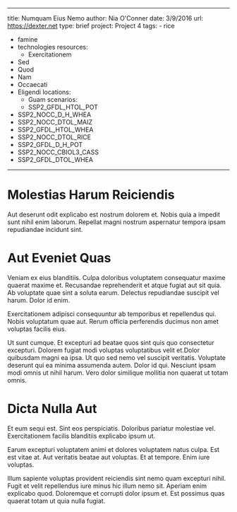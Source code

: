 ---
  title: Numquam Eius Nemo
  author: Nia O'Conner
  date: 3/9/2016
  url: https://dexter.net
  type: brief
  project: Project 4
  tags:
    - rice
  - famine
  - technologies
  resources:
    - Exercitationem
  - Sed
  - Quod
  - Nam
  - Occaecati
  - Eligendi
  locations:
    - Guam
  scenarios:
    - SSP2_GFDL_HTOL_POT
  - SSP2_NOCC_D_H_WHEA
  - SSP2_NOCC_DTOL_MAIZ
  - SSP2_GFDL_HTOL_WHEA
  - SSP2_NOCC_DTOL_RICE
  - SSP2_GFDL_D_H_POT
  - SSP2_NOCC_CBIOL3_CASS
  - SSP2_GFDL_DTOL_WHEA
  ---
  # Molestias Harum Reiciendis
Aut deserunt odit explicabo est nostrum dolorem et. Nobis quia a impedit sunt nihil enim laborum. Repellat magni nostrum aspernatur tempora ipsam repudiandae incidunt sint.

# Aut Eveniet Quas
Veniam ex eius blanditiis. Culpa doloribus voluptatem consequatur maxime quaerat maxime et. Recusandae reprehenderit et atque fugiat aut sit quia. Ab voluptate quae sint a soluta earum. Delectus repudiandae suscipit vel harum. Dolor id enim.
 Exercitationem adipisci consequuntur ab temporibus et repellendus qui. Nobis voluptatum quae aut. Rerum officia perferendis ducimus non amet voluptas facilis eius.
 Ut sunt cumque. Et excepturi ad beatae quos sint quis quo consectetur excepturi. Dolorem fugiat modi voluptas voluptatibus velit et.Dolor quibusdam magni ea ipsa. Ut quo sed nemo vel suscipit veritatis. Voluptate deserunt qui ea minima assumenda autem. Dolor id qui. Nesciunt ipsam modi omnis ut nihil harum. Vero dolor similique mollitia non quaerat ut totam omnis.

# Dicta Nulla Aut
Et eum sequi est. Sint eos perspiciatis. Doloribus pariatur molestiae vel. Exercitationem facilis blanditiis explicabo ipsum ut.
 Earum excepturi voluptatem animi et dolores voluptatem natus culpa. Est est vitae at. Aut veritatis beatae aut voluptas. Et at tempore. Enim iure voluptas.
 Illum sapiente voluptas provident reiciendis sint nemo quam excepturi nihil. Fugit et velit repellendus iure minus hic illum nemo sit. Aperiam enim explicabo quod. Doloremque et corrupti dolor ipsum et. Est possimus quas quaerat totam ut quia nulla fugiat.

